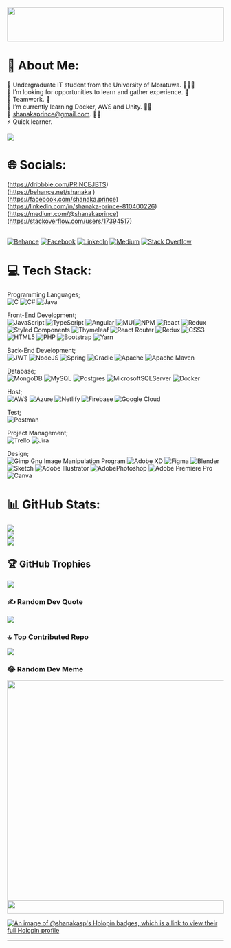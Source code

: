 <img src="https://i.imgur.com/dBaSKWF.gif" height="80" width="100%">

# 💫 About Me:

🔭 Undergraduate IT student from the University of Moratuwa. 👨🏻‍🎓<br>👯 I’m looking for opportunities to learn and gather experience. 💪<br>🤝 Teamwork. 👋<br>🌱 I’m currently learning Docker, AWS and Unity. 👨‍🏫<br>💬 shanakaprince@gmail.com. ✍🏻<br>⚡ Quick learner.

<a href="https://visitcount.itsvg.in">
  <img src="https://visitcount.itsvg.in/api?id=shanakasp&label=Profile%20Views&pretty=false" />
</a>

# 🌐 Socials:

(https://dribbble.com/PRINCEJBTS) <br>
(https://behance.net/shanaka ) <br>
(https://facebook.com/shanaka.prince)  <br>
(https://linkedin.com/in/shanaka-prince-810400226)  <br>
(https://medium.com/@shanakaprince) <br>
(https://stackoverflow.com/users/17394517)  <br>   <br>

[![Behance](https://img.shields.io/badge/Behance-1769ff?logo=behance&logoColor=white)](https://behance.net/shanaka ) [![Facebook](https://img.shields.io/badge/Facebook-%231877F2.svg?logo=Facebook&logoColor=white)](https://facebook.com/shanaka.prince) [![LinkedIn](https://img.shields.io/badge/LinkedIn-%230077B5.svg?logo=linkedin&logoColor=white)](https://linkedin.com/in/shanaka-prince-810400226) [![Medium](https://img.shields.io/badge/Medium-12100E?logo=medium&logoColor=white)](https://medium.com/@shanakaprince) [![Stack Overflow](https://img.shields.io/badge/-Stackoverflow-FE7A16?logo=stack-overflow&logoColor=white)](https://stackoverflow.com/users/17394517) 

# 💻 Tech Stack:

Programming Languages; <br>
![C](https://img.shields.io/badge/c-%2300599C.svg?style=for-the-badge&logo=c&logoColor=white) ![C#](https://img.shields.io/badge/c%23-%23239120.svg?style=for-the-badge&logo=c-sharp&logoColor=white) ![Java](https://img.shields.io/badge/java-%23ED8B00.svg?style=for-the-badge&logo=java&logoColor=white)<br>

Front-End Development; <br>
![JavaScript](https://img.shields.io/badge/javascript-%23323330.svg?style=for-the-badge&logo=javascript&logoColor=%23F7DF1E) ![TypeScript](https://img.shields.io/badge/typescript-%23007ACC.svg?style=for-the-badge&logo=typescript&logoColor=white) ![Angular](https://img.shields.io/badge/angular-%23DD0031.svg?style=for-the-badge&logo=angular&logoColor=white) ![MUI](https://img.shields.io/badge/MUI-%230081CB.svg?style=for-the-badge&logo=material-ui&logoColor=white)![NPM](https://img.shields.io/badge/NPM-%23000000.svg?style=for-the-badge&logo=npm&logoColor=white) ![React](https://img.shields.io/badge/react-%2320232a.svg?style=for-the-badge&logo=react&logoColor=%2361DAFB) ![Redux](https://img.shields.io/badge/redux-%23593d88.svg?style=for-the-badge&logo=redux&logoColor=white)  ![Styled Components](https://img.shields.io/badge/styled--components-DB7093?style=for-the-badge&logo=styled-components&logoColor=white) ![Thymeleaf](https://img.shields.io/badge/Thymeleaf-%23005C0F.svg?style=for-the-badge&logo=Thymeleaf&logoColor=white) ![React Router](https://img.shields.io/badge/React_Router-CA4245?style=for-the-badge&logo=react-router&logoColor=white) ![Redux](https://img.shields.io/badge/redux-%23593d88.svg?style=for-the-badge&logo=redux&logoColor=white) ![CSS3](https://img.shields.io/badge/css3-%231572B6.svg?style=for-the-badge&logo=css3&logoColor=white) ![HTML5](https://img.shields.io/badge/html5-%23E34F26.svg?style=for-the-badge&logo=html5&logoColor=white) ![PHP](https://img.shields.io/badge/php-%23777BB4.svg?style=for-the-badge&logo=php&logoColor=white) ![Bootstrap](https://img.shields.io/badge/bootstrap-%23563D7C.svg?style=for-the-badge&logo=bootstrap&logoColor=white) ![Yarn](https://img.shields.io/badge/yarn-%232C8EBB.svg?style=for-the-badge&logo=yarn&logoColor=white) 

Back-End Development; <br>
![JWT](https://img.shields.io/badge/JWT-black?style=for-the-badge&logo=JSON%20web%20tokens) ![NodeJS](https://img.shields.io/badge/node.js-6DA55F?style=for-the-badge&logo=node.js&logoColor=white) ![Spring](https://img.shields.io/badge/spring-%236DB33F.svg?style=for-the-badge&logo=spring&logoColor=white) ![Gradle](https://img.shields.io/badge/Gradle-02303A.svg?style=for-the-badge&logo=Gradle&logoColor=white) 
![Apache](https://img.shields.io/badge/apache-%23D42029.svg?style=for-the-badge&logo=apache&logoColor=white) 
![Apache Maven](https://img.shields.io/badge/Apache%20Maven-C71A36?style=for-the-badge&logo=Apache%20Maven&logoColor=white)

Database; <br>
![MongoDB](https://img.shields.io/badge/MongoDB-%234ea94b.svg?style=for-the-badge&logo=mongodb&logoColor=white) ![MySQL](https://img.shields.io/badge/mysql-%2300f.svg?style=for-the-badge&logo=mysql&logoColor=white) ![Postgres](https://img.shields.io/badge/postgres-%23316192.svg?style=for-the-badge&logo=postgresql&logoColor=white) ![MicrosoftSQLServer](https://img.shields.io/badge/Microsoft%20SQL%20Sever-CC2927?style=for-the-badge&logo=microsoft%20sql%20server&logoColor=white) ![Docker](https://img.shields.io/badge/docker-%230db7ed.svg?style=for-the-badge&logo=docker&logoColor=white)

Host; <br>
![AWS](https://img.shields.io/badge/AWS-%23FF9900.svg?style=for-the-badge&logo=amazon-aws&logoColor=white) ![Azure](https://img.shields.io/badge/azure-%230072C6.svg?style=for-the-badge&logo=azure-devops&logoColor=white) ![Netlify](https://img.shields.io/badge/netlify-%23000000.svg?style=for-the-badge&logo=netlify&logoColor=#00C7B7) ![Firebase](https://img.shields.io/badge/firebase-%23039BE5.svg?style=for-the-badge&logo=firebase) ![Google Cloud](https://img.shields.io/badge/Google%20Cloud-%234285F4.svg?style=for-the-badge&logo=google-cloud&logoColor=white)

Test; <br>
![Postman](https://img.shields.io/badge/Postman-FF6C37?style=for-the-badge&logo=postman&logoColor=white) 

Project Management; <br>
![Trello](https://img.shields.io/badge/Trello-%23026AA7.svg?style=for-the-badge&logo=Trello&logoColor=white) ![Jira](https://img.shields.io/badge/jira-%230A0FFF.svg?style=for-the-badge&logo=jira&logoColor=white) 

Design; <br>
![Gimp Gnu Image Manipulation Program](https://img.shields.io/badge/Gimp-657D8B?style=for-the-badge&logo=gimp&logoColor=FFFFFF) ![Adobe XD](https://img.shields.io/badge/Adobe%20XD-470137?style=for-the-badge&logo=Adobe%20XD&logoColor=#FF61F6) ![Figma](https://img.shields.io/badge/figma-%23F24E1E.svg?style=for-the-badge&logo=figma&logoColor=white) ![Blender](https://img.shields.io/badge/blender-%23F5792A.svg?style=for-the-badge&logo=blender&logoColor=white) ![Sketch](https://img.shields.io/badge/Sketch-FFB387?style=for-the-badge&logo=sketch&logoColor=black) ![Adobe Illustrator](https://img.shields.io/badge/adobeillustrator-%23FF9A00.svg?style=for-the-badge&logo=adobeillustrator&logoColor=white) ![AdobePhotoshop](https://img.shields.io/badge/adobephotoshop-%2331A8FF.svg?style=for-the-badge&logo=adobephotoshop&logoColor=white) ![Adobe Premiere Pro](https://img.shields.io/badge/Adobe%20Premiere%20Pro-9999FF.svg?style=for-the-badge&logo=Adobe%20Premiere%20Pro&logoColor=white) ![Canva](https://img.shields.io/badge/Canva-%2300C4CC.svg?style=for-the-badge&logo=Canva&logoColor=white) 

# 📊 GitHub Stats:
![](https://github-readme-stats.vercel.app/api?username=shanakasp&theme=radical&hide_border=false&include_all_commits=true&count_private=true)<br/>
![](https://github-readme-streak-stats.herokuapp.com/?user=shanakasp&theme=radical&hide_border=false)<br/>
![](https://github-readme-stats.vercel.app/api/top-langs/?username=shanakasp&theme=radical&hide_border=false&include_all_commits=true&count_private=true&layout=compact)

## 🏆 GitHub Trophies
![](https://github-profile-trophy.vercel.app/?username=shanakasp&theme=darkhub&no-frame=true&no-bg=false&margin-w=4)

### ✍️ Random Dev Quote
![](https://quotes-github-readme.vercel.app/api?type=horizontal&theme=radical)

### 🔝 Top Contributed Repo
![](https://github-contributor-stats.vercel.app/api?username=shanakasp&limit=5&theme=onedark&combine_all_yearly_contributions=true)

### 😂 Random Dev Meme
<img src="https://rm.up.railway.app/" width="512px"/>

<img src="https://i.imgur.com/dBaSKWF.gif" height="30" width="100%">

[![An image of @shanakasp's Holopin badges, which is a link to view their full Holopin profile](https://holopin.me/shanakasp)](https://holopin.io/@shanakasp)

---
<!-- Proudly created with GPRM ( https://gprm.itsvg.in ) -->
